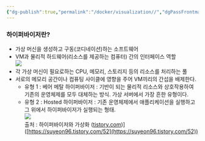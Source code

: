 ```yaml
---
{"dg-publish":true,"permalink":"/docker/visualization//","dgPassFrontmatter":true}
---
```


### 하이퍼바이저란?

-   가상 머신을 생성하고 구동(코디네이션)하는 소프트웨어
-   VM과 물리적 하드웨어(리소스를 제공하는 컴퓨터) 간의 인터페이스 역할  
    ![](https://i.imgur.com/qhZNiSC.png)
-   각 가상 머신이 필요로하는 CPU, 메모리, 스토리지 등의 리소스를 처리하는 풀
-   서로의 메모리 공간이나 컴퓨팅 사이클에 영향을 주어 VM끼리의 간섭을 배제한다.
    -   유형 1 : 베어 메탈 하이퍼바이저 : 기반이 되는 물리적 리소스와 상호작용하여 기존의 운영체제를 모두 대체하는 방식. 가상 서버에서 가장 흔한 유형이다.
    -   유형 2 : Hosted 하이퍼바이저 : 기존 운영체제에서 애플리케이션을 실행하고 그 위에서 하이퍼바이저가 실행되는 형태.  
        ![](https://i.imgur.com/FItGEgR.png)  
        출처 : 하이퍼바이저와 가상화 ([tistory.com](http://tistory.com))\]([https://suyeon96.tistory.com/52](https://suyeon96.tistory.com/52))


